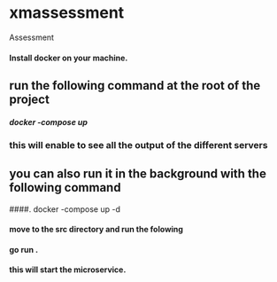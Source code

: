 # xmassessment
Assessment
#### Install docker on your machine.
## run the following command at the root of the project 
#####    docker -compose up 
### this will enable to see all the output of the different servers
## you can also run it in the background with the following command
####.     docker -compose up -d
#### move to the src directory and run the folowing
####  go run .
#### this will start the microservice.
